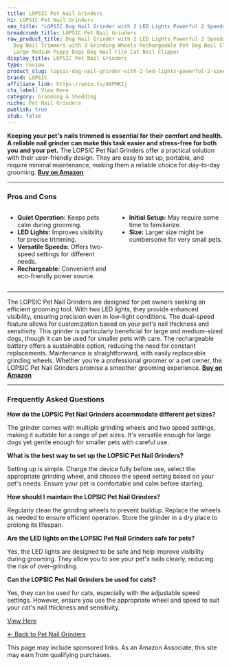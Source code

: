 ```yaml
---
title: LOPSIC Pet Nail Grinders
h1: LOPSIC Pet Nail Grinders
seo_title: "LOPSIC Dog Nail Grinder with 2 LED Lights Powerful 2 Speeds\u2026"
breadcrumb_title: LOPSIC Pet Nail Grinders
raw_product_title: Dog Nail Grinder with 2 LED Lights Powerful 2 Speeds Super Quiet
  Dog Nail Trimmers with 3 Grinding Wheels Rechargeable Pet Dog Nail Clippers for
  Large Medium Puppy Dogs Dog Nail File Cat Nail Clipper
display_title: LOPSIC Pet Nail Grinders
type: review
product_slug: lopsic-dog-nail-grinder-with-2-led-lights-powerful-2-speeds-super-quiet-b759a389
brand: LOPSIC
affiliate_link: https://amzn.to/48PMKIj
cta_label: View Here
category: Grooming & Shedding
niche: Pet Nail Grinders
publish: true
stub: false
---
```


<div id="intro" class="full-width">
  <p><strong>Keeping your pet's nails trimmed is essential for their comfort and health. A reliable nail grinder can make this task easier and stress-free for both you and your pet.</strong> The LOPSIC Pet Nail Grinders offer a practical solution with their user-friendly design. They are easy to set up, portable, and require minimal maintenance, making them a reliable choice for day-to-day grooming. <a href="https://amzn.to/48PMKIj" rel="nofollow sponsored noopener" target="_blank"><strong>Buy on Amazon</strong></a></p>
</div>

<hr />
<h3 id="pros-cons">Pros and Cons</h3>
<div class="pc-grid" style="display:grid;grid-template-columns:1fr 1fr;gap:16px;">
  <ul>
    <li><strong>Quiet Operation:</strong> Keeps pets calm during grooming.</li>
    <li><strong>LED Lights:</strong> Improves visibility for precise trimming.</li>
    <li><strong>Versatile Speeds:</strong> Offers two-speed settings for different needs.</li>
    <li><strong>Rechargeable:</strong> Convenient and eco-friendly power source.</li>
  </ul>
  <ul>
    <li><strong>Initial Setup:</strong> May require some time to familiarize.</li>
    <li><strong>Size:</strong> Larger size might be cumbersome for very small pets.</li>
  </ul>
</div>
<hr />

<div class="full-width">
  <p>The LOPSIC Pet Nail Grinders are designed for pet owners seeking an efficient grooming tool. With two LED lights, they provide enhanced visibility, ensuring precision even in low-light conditions. The dual-speed feature allows for customization based on your pet's nail thickness and sensitivity. This grinder is particularly beneficial for large and medium-sized dogs, though it can be used for smaller pets with care. The rechargeable battery offers a sustainable option, reducing the need for constant replacements. Maintenance is straightforward, with easily replaceable grinding wheels. Whether you’re a professional groomer or a pet owner, the LOPSIC Pet Nail Grinders promise a smoother grooming experience. <a href="https://amzn.to/48PMKIj" rel="nofollow sponsored noopener" target="_blank"><strong>Buy on Amazon</strong></a></p>
</div>

<hr />
<h3 id="faqs">Frequently Asked Questions</h3>

<p><strong>How do the LOPSIC Pet Nail Grinders accommodate different pet sizes?</strong></p>
<p>The grinder comes with multiple grinding wheels and two speed settings, making it suitable for a range of pet sizes. It's versatile enough for large dogs yet gentle enough for smaller pets with careful use.</p>

<p><strong>What is the best way to set up the LOPSIC Pet Nail Grinders?</strong></p>
<p>Setting up is simple. Charge the device fully before use, select the appropriate grinding wheel, and choose the speed setting based on your pet's needs. Ensure your pet is comfortable and calm before starting.</p>

<p><strong>How should I maintain the LOPSIC Pet Nail Grinders?</strong></p>
<p>Regularly clean the grinding wheels to prevent buildup. Replace the wheels as needed to ensure efficient operation. Store the grinder in a dry place to prolong its lifespan.</p>

<p><strong>Are the LED lights on the LOPSIC Pet Nail Grinders safe for pets?</strong></p>
<p>Yes, the LED lights are designed to be safe and help improve visibility during grooming. They allow you to see your pet's nails clearly, reducing the risk of over-grinding.</p>

<p><strong>Can the LOPSIC Pet Nail Grinders be used for cats?</strong></p>
<p>Yes, they can be used for cats, especially with the adjustable speed settings. However, ensure you use the appropriate wheel and speed to suit your cat's nail thickness and sensitivity.</p>
<p><a class="btn" href="https://amzn.to/48PMKIj" target="_blank" rel="nofollow sponsored noopener">View Here</a></p>
<p><a href="/roundups/grooming-shedding/pet-nail-grinders/">← Back to Pet Nail Grinders</a></p>
<aside class="disclosure">This page may include sponsored links. As an Amazon Associate, this site may earn from qualifying purchases.</aside>

